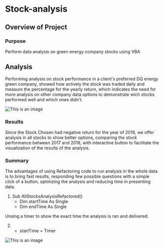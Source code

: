 # Stock-analysis
## Overview of Project
### Purpose
Perform data analysis on green energy company stocks using VBA
## Analysis 
Performing analysis on stock performance in a client's preferred DQ energy green company, showed how actively the stock was traded daily and measure the percentage for the yearly return, which indicates the need for more analysis on other company data options to demonstrate wich stocks performed well and which ones didn't.



![This is an image](https://github.com/Fbullman/Stock-analysis/blob/main/DQ%20negative%20Return%20(2).png)


### Results
Since the Stock Chosen had negative return for the year of 2018, we offer analysis in all stocks to show better options, comparing the stock performance between 2017 and 2018, with interactive button to facilitate the visualization of the results of the analysis.

### Summary
The advantages of using Refactoring code to run analysis in the whole data is to bring fast results, responding few possible questions with a simple click of a button, optmizing the analysis and reducing time in presenting data.

1. Sub AllStocksAnalysisRefactored()
   - Dim startTime As Single
    - Dim endTime  As Single

Unsing a timer to show the exact time the analysis is ran and delivered.

2. - startTime = Timer

![This is an image](https://github.com/Fbullman/Stock-analysis/blob/main/Resources/VBA_Challenge_2017.png)













